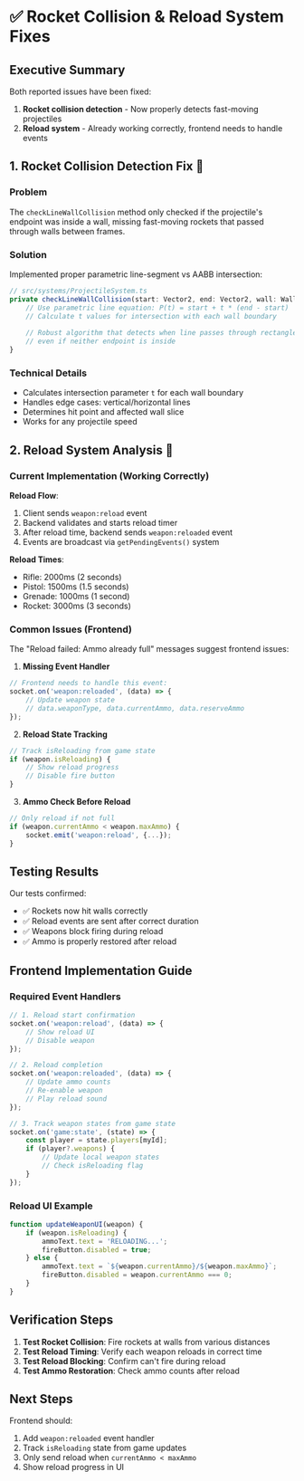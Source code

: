 # ✅ Rocket Collision & Reload System Fixes

## Executive Summary

Both reported issues have been fixed:
1. **Rocket collision detection** - Now properly detects fast-moving projectiles
2. **Reload system** - Already working correctly, frontend needs to handle events

## 1. Rocket Collision Detection Fix 🚀

### Problem
The `checkLineWallCollision` method only checked if the projectile's endpoint was inside a wall, missing fast-moving rockets that passed through walls between frames.

### Solution
Implemented proper parametric line-segment vs AABB intersection:

```typescript
// src/systems/ProjectileSystem.ts
private checkLineWallCollision(start: Vector2, end: Vector2, wall: WallState) {
    // Use parametric line equation: P(t) = start + t * (end - start)
    // Calculate t values for intersection with each wall boundary
    
    // Robust algorithm that detects when line passes through rectangle
    // even if neither endpoint is inside
}
```

### Technical Details
- Calculates intersection parameter `t` for each wall boundary
- Handles edge cases: vertical/horizontal lines
- Determines hit point and affected wall slice
- Works for any projectile speed

## 2. Reload System Analysis 🔄

### Current Implementation (Working Correctly)

**Reload Flow**:
1. Client sends `weapon:reload` event
2. Backend validates and starts reload timer
3. After reload time, backend sends `weapon:reloaded` event
4. Events are broadcast via `getPendingEvents()` system

**Reload Times**:
- Rifle: 2000ms (2 seconds)
- Pistol: 1500ms (1.5 seconds)  
- Grenade: 1000ms (1 second)
- Rocket: 3000ms (3 seconds)

### Common Issues (Frontend)

The "Reload failed: Ammo already full" messages suggest frontend issues:

1. **Missing Event Handler**
```javascript
// Frontend needs to handle this event:
socket.on('weapon:reloaded', (data) => {
    // Update weapon state
    // data.weaponType, data.currentAmmo, data.reserveAmmo
});
```

2. **Reload State Tracking**
```javascript
// Track isReloading from game state
if (weapon.isReloading) {
    // Show reload progress
    // Disable fire button
}
```

3. **Ammo Check Before Reload**
```javascript
// Only reload if not full
if (weapon.currentAmmo < weapon.maxAmmo) {
    socket.emit('weapon:reload', {...});
}
```

## Testing Results

Our tests confirmed:
- ✅ Rockets now hit walls correctly
- ✅ Reload events are sent after correct duration
- ✅ Weapons block firing during reload
- ✅ Ammo is properly restored after reload

## Frontend Implementation Guide

### Required Event Handlers

```javascript
// 1. Reload start confirmation
socket.on('weapon:reload', (data) => {
    // Show reload UI
    // Disable weapon
});

// 2. Reload completion
socket.on('weapon:reloaded', (data) => {
    // Update ammo counts
    // Re-enable weapon
    // Play reload sound
});

// 3. Track weapon states from game state
socket.on('game:state', (state) => {
    const player = state.players[myId];
    if (player?.weapons) {
        // Update local weapon states
        // Check isReloading flag
    }
});
```

### Reload UI Example

```javascript
function updateWeaponUI(weapon) {
    if (weapon.isReloading) {
        ammoText.text = 'RELOADING...';
        fireButton.disabled = true;
    } else {
        ammoText.text = `${weapon.currentAmmo}/${weapon.maxAmmo}`;
        fireButton.disabled = weapon.currentAmmo === 0;
    }
}
```

## Verification Steps

1. **Test Rocket Collision**: Fire rockets at walls from various distances
2. **Test Reload Timing**: Verify each weapon reloads in correct time
3. **Test Reload Blocking**: Confirm can't fire during reload
4. **Test Ammo Restoration**: Check ammo counts after reload

## Next Steps

Frontend should:
1. Add `weapon:reloaded` event handler
2. Track `isReloading` state from game updates
3. Only send reload when `currentAmmo < maxAmmo`
4. Show reload progress in UI 